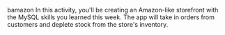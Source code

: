 bamazon
In this activity, you'll be creating an Amazon-like storefront with the MySQL skills you learned this week. The app will take in orders from customers and deplete stock from the store's inventory.
